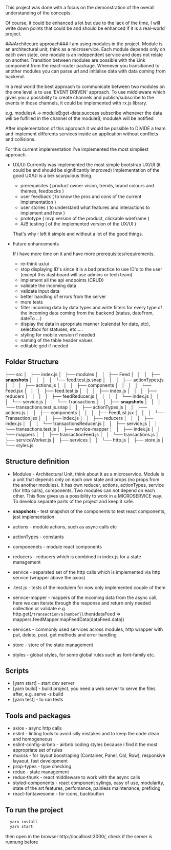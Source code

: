 This project was done with a focus on the demonstration of the overall understanding of the concepts.

Of course, it could be enhanced a lot but due to the lack of the time, I will write down points that could be and should be enhanced if it is a real-world project.

 ###Architecure approach###
  I am using modules in the project. Module is an architectural unit, think as a microservice.
  Each module depends only on each own state, one module is an independent service and does not relate on another. Transition between modules are possible with the Link component from the react-router package.
  Whenever you transitioned to another modules you can parse url and initialise data with data coming from backend.

  In a real world the best approach to communicate between two modules on the one level is to use 'EVENT DRIVEN' approach. To use middleware which gives you a possibility to create channels and publish/subscribe to the events in those channels, it could be implemented with rx.js library.

  e.g. modulesA -> moduleB:get-data:success subscribe
  whenever the data will be fulfilled in the channel of the moduleB, moduleA will be notified


  After implementation of this approach it would be possible to DIVIDE a team and implement differents services inside an application without conflicts and collisions.

  For this current implementation i've implemented the most simpliest approach.


- UX/UI
  Currently was implemented the most simple bootstrap UX/UI (it could be and should be significantly improved)
  Implementation of the good UX/UI is a ber scurpulous thing.
  - prerequisites ( product owner vision, trends, brand colours and themes, feedbacks )
  - user feedback ( to know the pros and cons of the current implementation )
  - user stories ( to understand what features and interactions to implement and how )
  - prototype ( mvp version of the product, clickable wireframe )
  - A/B testing ( of the implemented version of the UX/UI )

  That's why i left it simple and without a lot of the good things.


- Future enhancements

  If i have more time on it and have more prerequisites/requirements.

  - re-think ux/ui
  - stop displaying ID's since it is a bad practice to use ID's to the user (except this dashboard will use admins or tech team)
  - implement all the api endpoints (CRUD)
  - validate the incoming data
  - validate input data
  - better handling of errors from the server
  - more tests
  - filter incoming data by data types and write filters for every type of the incoming data coming from the backend (status, dateFrom, dateTo ...)
  - display the data in apropriate manner (calendat for date, etc), selectbox for statuses, etc.....
  - styling for mobile version if needed
  - naming of the table header values
  - editable grid if needed








## Folder Structure

├── src
│   ├── index.js
│   ├── modules
│   │   ├── Feed
│   │   │   ├── __snapshots__
│   │   │   │   └── feed.test.js.snap
│   │   │   ├── actionTypes.js
│   │   │   ├── actions.js
│   │   │   ├── components
│   │   │   │   └── Feed.jsx
│   │   │   ├── feed.test.js
│   │   │   ├── index.js
│   │   │   ├── reducers
│   │   │   │   ├── feedReducer.js
│   │   │   │   └── index.js
│   │   │   └── service.js
│   │   └── Transactions
│   │       ├── __snapshots__
│   │       │   └── transactions.test.js.snap
│   │       ├── actionTypes.js
│   │       ├── actions.js
│   │       ├── components
│   │       │   ├── FeedList.jsx
│   │       │   └── Transaction.jsx
│   │       ├── index.js
│   │       ├── reducers
│   │       │   ├── index.js
│   │       │   └── transactionsReducer.js
│   │       ├── service.js
│   │       └── transactions.test.js
│   ├── service-mapper
│   │   ├── index.js
│   │   └── mappers
│   │       ├── transactionFeed.js
│   │       └── transactions.js
│   ├── serviceWorker.js
│   ├── services
│   │   └── http.js
│   ├── store.js
│   └── styles.js

## Structure definition

  - Modules  - Architectural Unit, think about it as a microservice. Module is a unit that depends only on each own state and props (no props from the another modules). It has own reducer, actions, actionTypes, service (for http calls), components. Two modules can not depend on each other. This flow gives us a possibility to work in a MICROSERVICE way. To develop separate parts of the project and keep it safe.

  - __snapshots__ - test snapshot of the components to test react components, jest implementation
  - actions - module actions, such as async calls etc
  - actionTypes - constants
  - componenets - module react components 
  - reducers - reducers which is combined in index.js for a state management
  - service - separated set of the http calls which is implemented via http service (wrapper above the axios)
  - .test.js - tests of the modulem for now only implemented couple of them
  - service-mapper - mappers of the incoming data from the async call, here we can iterate through the response and return only needed collection or validate e.g. http.get(`/transaction/${number}`).then(dataFeed => mappers.feedMapper.mapFeedData(dataFeed.data))

  - services - commonly used services across modules, http wrapper with put, delete, post, get methods and error handling
  - store - store of the state management
  - styles - global styles, for some global rules such as font-family etc.



## Scripts

  - [yarn start] - start dev server
  - [yarn build] - build project, you need a web server to serve the files after, e.g. serve -s build
  - [yarn test] - to run tests

## Tools and packages

  - axios - async http calls
  - eslint - linting tools to avoid silly mistakes and to keep the code clean and homogeneous  
  - eslint-config-airbnb - airbnb coding styles because i find it the most appropriate set of rules
  - muicss - for layout boostraping (Container, Panel, Col, Row), responsive layaout, fast development
  - prop-types - type checking
  - redux - state management
  - redux-thunk - react middleware to work with the async calls
  - styled-components - react component sylings, easy of use, modularity, state of the art features, perfomance, painless maintenance, prefixing
  - react-fontawesome - for icons, backbutton

## To run the project

```sh
  yarn install
  yarn start
```
  then open in the browser http://localhost:3000/, check if the server is runnung before






